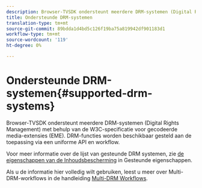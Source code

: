 ```yaml
---
description: Browser-TVSDK ondersteunt meerdere DRM-systemen (Digital Rights Management) met behulp van de W3C-specificatie voor gecodeerde media-extensies (EME). DRM-functies worden beschikbaar gesteld aan de toepassing via een uniforme API en workflow.
title: Ondersteunde DRM-systemen
translation-type: tm+mt
source-git-commit: 89bdda1d4bd5c126f19ba75a819942df901183d1
workflow-type: tm+mt
source-wordcount: '119'
ht-degree: 0%

---
```



# Ondersteunde DRM-systemen{#supported-drm-systems}

Browser-TVSDK ondersteunt meerdere DRM-systemen (Digital Rights Management) met behulp van de W3C-specificatie voor gecodeerde media-extensies (EME). DRM-functies worden beschikbaar gesteld aan de toepassing via een uniforme API en workflow.

Voor meer informatie over de lijst van gesteunde DRM systemen, zie [de eigenschappen van de Inhoudsbescherming](../../../release-notes/tvsdk-24-browser.md#table-hls-content-protection-features) in Gesteunde eigenschappen.

Als u de informatie hier volledig wilt gebruiken, leest u meer over Multi-DRM-workflows in de handleiding [Multi-DRM Workflows](https://helpx.adobe.com/content/dam/help/en/primetime/drm/drm_multi_drm_workflows.pdf).
